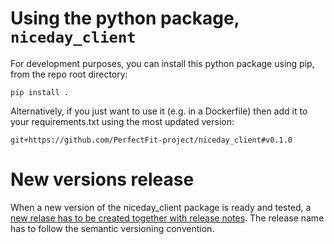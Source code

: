 # Using the python package, `niceday_client`
For development purposes, you can install this python package using pip, from the repo root directory:
```
pip install .
```

Alternatively, if you just want to use it (e.g. in a Dockerfile) then add it to your requirements.txt using the most updated version:
```
git+https://github.com/PerfectFit-project/niceday_client#v0.1.0
```

# New versions release
When a new version of the niceday_client package is ready and tested, a [new relase has to be created together with release notes](https://docs.github.com/en/repositories/releasing-projects-on-github/managing-releases-in-a-repository). The release name has to follow the semantic versioning convention.
